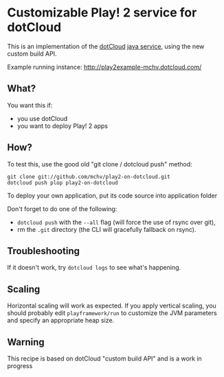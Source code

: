 # Customizable Play! 2 service for dotCloud

This is an implementation of the [dotCloud](http://www.dotcloud.com/) [java service](http://docs.dotcloud.com/services/java/), using the new custom build API.

Example running instance: http://play2example-mchv.dotcloud.com/ 

## What?

You want this if:

- you use dotCloud
- you want to deploy Play! 2 apps

## How?

To test this, use the good old "git clone / dotcloud push" method:

    git clone git://github.com/mchv/play2-on-dotcloud.git
    dotcloud push plop play2-on-dotcloud

To deploy your own application, put its code source into application folder

Don't forget to do one of the following:

- ``dotcloud push`` with the ``--all`` flag (will force the use of rsync over git),
- rm the ``.git`` directory (the CLI will gracefully fallback on rsync).

## Troubleshooting

If it doesn't work, try ``dotcloud logs`` to see what's happening.

## Scaling

Horizontal scaling will work as expected. If you apply vertical scaling, you should probably edit ``playframework/run`` to customize the JVM parameters and specify an appropriate heap size.

## Warning

This recipe is based on dotCloud "custom build API" and is a work in progress
